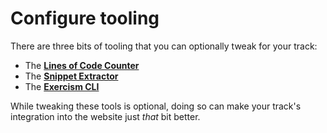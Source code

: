 # Configure tooling

There are three bits of tooling that you can optionally tweak for your track:

- The **[Lines of Code Counter](/docs/building/tooling/lines-of-code-counter)**
- The **[Snippet Extractor](/docs/building/tooling/snippet-extractor)**
- The **[Exercism CLI](/docs/building/tooling/cli)**

While tweaking these tools is optional, doing so can make your track's integration into the website just _that_ bit better.
